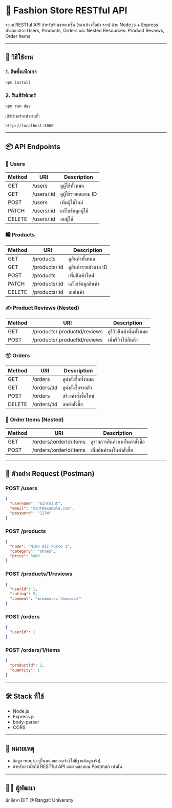 
# 👗 Fashion Store RESTful API

ระบบ RESTful API สำหรับร้านขายแฟชั่น (รองเท้า เสื้อผ้า ฯลฯ) ด้วย Node.js + Express  
ประกอบด้วย Users, Products, Orders และ Nested Resources: Product Reviews, Order Items

---

## 🚀 วิธีใช้งาน

### 1. ติดตั้งแพ็กเกจ
```bash
npm install
```

### 2. รันเซิร์ฟเวอร์
```bash
npm run dev
```

เซิร์ฟเวอร์จะทำงานที่:
```
http://localhost:5000
```

---

## 📦 API Endpoints

### 👤 Users

| Method | URI               | Description           |
|--------|-------------------|-----------------------|
| GET    | /users            | ดูผู้ใช้ทั้งหมด          |
| GET    | /users/:id        | ดูผู้ใช้รายคนตาม ID      |
| POST   | /users            | เพิ่มผู้ใช้ใหม่          |
| PATCH  | /users/:id        | แก้ไขข้อมูลผู้ใช้         |
| DELETE | /users/:id        | ลบผู้ใช้                |

### 🛍️ Products

| Method | URI               | Description           |
|--------|-------------------|-----------------------|
| GET    | /products         | ดูสินค้าทั้งหมด          |
| GET    | /products/:id     | ดูสินค้ารายตัวตาม ID     |
| POST   | /products         | เพิ่มสินค้าใหม่          |
| PATCH  | /products/:id     | แก้ไขข้อมูลสินค้า         |
| DELETE | /products/:id     | ลบสินค้า                |

### ✍️ Product Reviews (Nested)

| Method | URI                             | Description            |
|--------|----------------------------------|------------------------|
| GET    | /products/:productId/reviews     | ดูรีวิวสินค้านั้นทั้งหมด |
| POST   | /products/:productId/reviews     | เพิ่มรีวิวให้สินค้า       |

### 📦 Orders

| Method | URI               | Description           |
|--------|-------------------|-----------------------|
| GET    | /orders           | ดูคำสั่งซื้อทั้งหมด       |
| GET    | /orders/:id       | ดูคำสั่งซื้อรายตัว        |
| POST   | /orders           | สร้างคำสั่งซื้อใหม่        |
| DELETE | /orders/:id       | ลบคำสั่งซื้อ             |

### 🧾 Order Items (Nested)

| Method | URI                           | Description               |
|--------|--------------------------------|---------------------------|
| GET    | /orders/:orderId/items         | ดูรายการสินค้าภายในคำสั่งซื้อ |
| POST   | /orders/:orderId/items         | เพิ่มสินค้าลงในคำสั่งซื้อ     |

---

## 🧪 ตัวอย่าง Request (Postman)

### POST /users
```json
{
  "username": "mintmint",
  "email": "mint@example.com",
  "password": "1234"
}
```

### POST /products
```json
{
  "name": "Nike Air Force 1",
  "category": "shoes",
  "price": 3900
}
```

### POST /products/1/reviews
```json
{
  "userId": 1,
  "rating": 5,
  "comment": "ของแท้แน่นอน ใส่สบายมาก!"
}
```

### POST /orders
```json
{
  "userId": 1
}
```

### POST /orders/1/items
```json
{
  "productId": 2,
  "quantity": 1
}
```

---

## 🛠 Stack ที่ใช้

- Node.js
- Express.js
- body-parser
- CORS

---

## 📝 หมายเหตุ

- ข้อมูล mock อยู่ในหน่วยความจำ (ไม่มีฐานข้อมูลจริง)
- สำหรับการฝึกใช้ RESTful API และทดสอบบน Postman เท่านั้น

---

## 🙋‍♀️ ผู้พัฒนา

นักศึกษา DIT @ Rangsit University

